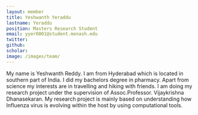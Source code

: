 ```yaml
---
layout: member
title: Yeshwanth Yeraddu
lastname: Yeraddu
position: Masters Research Student
email: yyer0001@student.monash.edu
twitter:
github:
scholar:
image: /images/team/ 
---
```


 My name is Yeshwanth Reddy. I am from Hyderabad which is located in southern part of India. I did my bachelors degree in pharmacy. Apart from science my interests are in travelling and hiking with friends. I am doing my research project under the supervision of Assoc.Professor. Vijaykrishna Dhanasekaran. My research project is mainly based on understanding how Influenza virus is evolving within the host by using computational tools.

